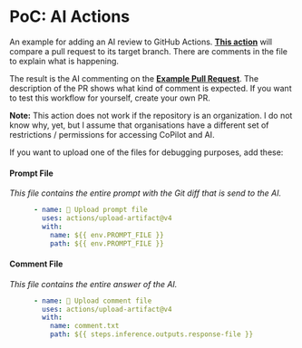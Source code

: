 # PoC: AI Actions

An example for adding an AI review to GitHub Actions. 
**[This action](./.github/workflows/ai-action.yml)** will compare a pull 
request to its target branch. There are comments in the file to explain
what is happening.

The result is the AI commenting on the **[Example Pull Request](https://github.com/SteffiSchulzITTitans/poc-ai-actions/pull/1#issue-comment-box)**. 
The description of the PR shows what kind of comment is expected. If you want to 
test this workflow for yourself, create your own PR.

**Note:** This action does not work if the repository is an organization. I do not know why, 
yet, but I assume that organisations have a different set of restrictions / permissions
for accessing CoPilot and AI.

If you want to upload one of the files for debugging purposes,
add these:

#### Prompt File

_This file contains the entire prompt with the Git diff that is send to the AI._

```yaml
      - name: 🎁 Upload prompt file
        uses: actions/upload-artifact@v4
        with:
          name: ${{ env.PROMPT_FILE }}
          path: ${{ env.PROMPT_FILE }}
```

#### Comment File

_This file contains the entire answer of the AI._

```yaml
      - name: 🎁 Upload comment file
        uses: actions/upload-artifact@v4
        with:
          name: comment.txt
          path: ${{ steps.inference.outputs.response-file }}
```